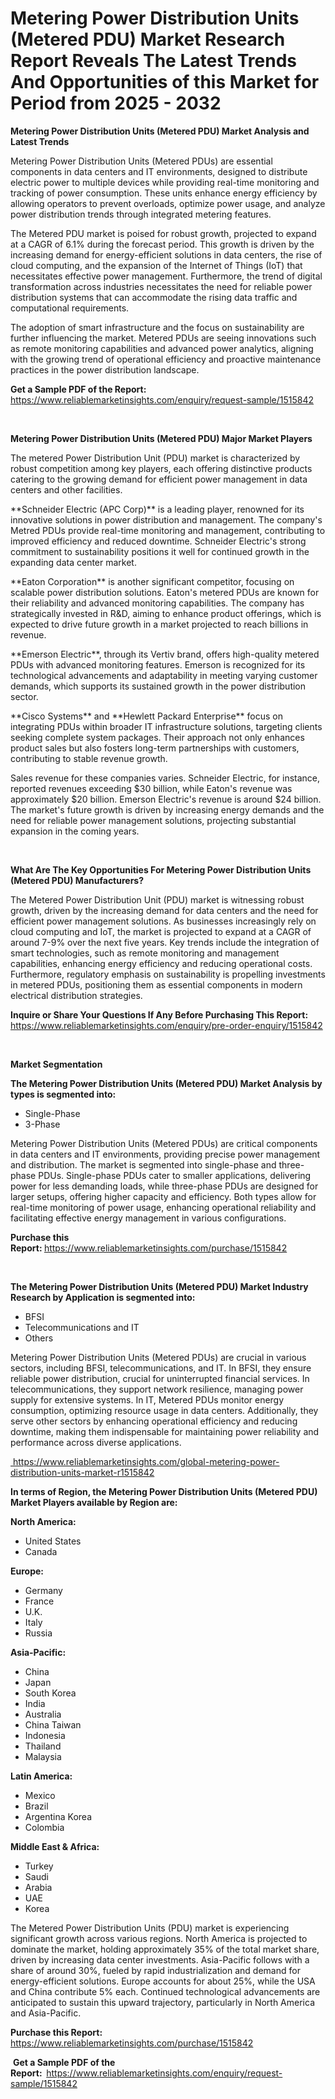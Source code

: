 <p><h1>Metering Power Distribution Units (Metered PDU) Market Research Report Reveals The Latest Trends And Opportunities of this Market for Period from 2025 - 2032</h1></p><p><strong>Metering Power Distribution Units (Metered PDU) Market Analysis and Latest Trends</strong></p>
<p><p>Metering Power Distribution Units (Metered PDUs) are essential components in data centers and IT environments, designed to distribute electric power to multiple devices while providing real-time monitoring and tracking of power consumption. These units enhance energy efficiency by allowing operators to prevent overloads, optimize power usage, and analyze power distribution trends through integrated metering features.</p><p>The Metered PDU market is poised for robust growth, projected to expand at a CAGR of 6.1% during the forecast period. This growth is driven by the increasing demand for energy-efficient solutions in data centers, the rise of cloud computing, and the expansion of the Internet of Things (IoT) that necessitates effective power management. Furthermore, the trend of digital transformation across industries necessitates the need for reliable power distribution systems that can accommodate the rising data traffic and computational requirements.</p><p>The adoption of smart infrastructure and the focus on sustainability are further influencing the market. Metered PDUs are seeing innovations such as remote monitoring capabilities and advanced power analytics, aligning with the growing trend of operational efficiency and proactive maintenance practices in the power distribution landscape.</p></p>
<p><strong>Get a Sample PDF of the Report:&nbsp;</strong> <a href="https://www.reliablemarketinsights.com/enquiry/request-sample/1515842?utm_campaign=2112&utm_medium=2&utm_source=Github&utm_content=ia&utm_term=12042025&utm_id=metering-power-distribution-units-metered-pdu">https://www.reliablemarketinsights.com/enquiry/request-sample/1515842</a></p>
<p>&nbsp;</p>
<p><strong>Metering Power Distribution Units (Metered PDU) Major Market Players</strong></p>
<p><p>The metered Power Distribution Unit (PDU) market is characterized by robust competition among key players, each offering distinctive products catering to the growing demand for efficient power management in data centers and other facilities. </p><p>**Schneider Electric (APC Corp)** is a leading player, renowned for its innovative solutions in power distribution and management. The company's Metred PDUs provide real-time monitoring and management, contributing to improved efficiency and reduced downtime. Schneider Electric's strong commitment to sustainability positions it well for continued growth in the expanding data center market.</p><p>**Eaton Corporation** is another significant competitor, focusing on scalable power distribution solutions. Eaton's metered PDUs are known for their reliability and advanced monitoring capabilities. The company has strategically invested in R&D, aiming to enhance product offerings, which is expected to drive future growth in a market projected to reach billions in revenue.</p><p>**Emerson Electric**, through its Vertiv brand, offers high-quality metered PDUs with advanced monitoring features. Emerson is recognized for its technological advancements and adaptability in meeting varying customer demands, which supports its sustained growth in the power distribution sector.</p><p>**Cisco Systems** and **Hewlett Packard Enterprise** focus on integrating PDUs within broader IT infrastructure solutions, targeting clients seeking complete system packages. Their approach not only enhances product sales but also fosters long-term partnerships with customers, contributing to stable revenue growth.</p><p>Sales revenue for these companies varies. Schneider Electric, for instance, reported revenues exceeding $30 billion, while Eaton's revenue was approximately $20 billion. Emerson Electric's revenue is around $24 billion. The market's future growth is driven by increasing energy demands and the need for reliable power management solutions, projecting substantial expansion in the coming years.</p></p>
<p>&nbsp;</p>
<p><strong>What Are The Key Opportunities For Metering Power Distribution Units (Metered PDU) Manufacturers?</strong></p>
<p><p>The Metered Power Distribution Unit (PDU) market is witnessing robust growth, driven by the increasing demand for data centers and the need for efficient power management solutions. As businesses increasingly rely on cloud computing and IoT, the market is projected to expand at a CAGR of around 7-9% over the next five years. Key trends include the integration of smart technologies, such as remote monitoring and management capabilities, enhancing energy efficiency and reducing operational costs. Furthermore, regulatory emphasis on sustainability is propelling investments in metered PDUs, positioning them as essential components in modern electrical distribution strategies.</p></p>
<p><strong>Inquire or Share Your Questions If Any Before Purchasing This Report:</strong> <a href="https://www.reliablemarketinsights.com/enquiry/pre-order-enquiry/1515842?utm_campaign=2112&utm_medium=2&utm_source=Github&utm_content=ia&utm_term=12042025&utm_id=metering-power-distribution-units-metered-pdu">https://www.reliablemarketinsights.com/enquiry/pre-order-enquiry/1515842</a></p>
<p>&nbsp;</p>
<p><strong>Market Segmentation</strong></p>
<p><strong>The Metering Power Distribution Units (Metered PDU) Market Analysis by types is segmented into:</strong></p>
<p><ul><li>Single-Phase</li><li>3-Phase</li></ul></p>
<p><p>Metering Power Distribution Units (Metered PDUs) are critical components in data centers and IT environments, providing precise power management and distribution. The market is segmented into single-phase and three-phase PDUs. Single-phase PDUs cater to smaller applications, delivering power for less demanding loads, while three-phase PDUs are designed for larger setups, offering higher capacity and efficiency. Both types allow for real-time monitoring of power usage, enhancing operational reliability and facilitating effective energy management in various configurations.</p></p>
<p><strong>Purchase this Report:&nbsp;</strong><a href="https://www.reliablemarketinsights.com/purchase/1515842?utm_campaign=2112&utm_medium=2&utm_source=Github&utm_content=ia&utm_term=12042025&utm_id=metering-power-distribution-units-metered-pdu">https://www.reliablemarketinsights.com/purchase/1515842</a></p>
<p>&nbsp;</p>
<p><strong>The Metering Power Distribution Units (Metered PDU) Market Industry Research by Application is segmented into:</strong></p>
<p><ul><li>BFSI</li><li>Telecommunications and IT</li><li>Others</li></ul></p>
<p><p>Metering Power Distribution Units (Metered PDUs) are crucial in various sectors, including BFSI, telecommunications, and IT. In BFSI, they ensure reliable power distribution, crucial for uninterrupted financial services. In telecommunications, they support network resilience, managing power supply for extensive systems. In IT, Metered PDUs monitor energy consumption, optimizing resource usage in data centers. Additionally, they serve other sectors by enhancing operational efficiency and reducing downtime, making them indispensable for maintaining power reliability and performance across diverse applications.</p></p>
<p><a href="https://www.reliablemarketinsights.com/global-metering-power-distribution-units-market-r1515842?utm_campaign=2112&utm_medium=2&utm_source=Github&utm_content=ia&utm_term=12042025&utm_id=metering-power-distribution-units-metered-pdu">&nbsp;https://www.reliablemarketinsights.com/global-metering-power-distribution-units-market-r1515842</a></p>
<p><strong>In terms of Region, the Metering Power Distribution Units (Metered PDU) Market Players available by Region are:</strong></p>
<p>
    <p> <strong> North America: </strong>
        <ul>
            <li>United States</li>
            <li>Canada</li>
        </ul>
        </p> 
    <p> <strong> Europe: </strong>
        <ul>
            <li>Germany</li>
            <li>France</li>
            <li>U.K.</li>
            <li>Italy</li>
            <li>Russia</li>
        </ul>
        </p> 
    <p> <strong> Asia-Pacific: </strong>
        <ul>
            <li>China</li>
            <li>Japan</li>
            <li>South Korea</li>
            <li>India</li>
            <li>Australia</li>
            <li>China Taiwan</li>
            <li>Indonesia</li>
            <li>Thailand</li>
            <li>Malaysia</li>
        </ul>
        </p> 
    <p> <strong> Latin America: </strong>
        <ul>
            <li>Mexico</li>
            <li>Brazil</li>
            <li>Argentina Korea</li>
            <li>Colombia</li>
        </ul>
        </p> 
    <p> <strong> Middle East & Africa: </strong>
        <ul>
            <li>Turkey</li>
            <li>Saudi</li>
            <li>Arabia</li>
            <li>UAE</li>
            <li>Korea</li>
        </ul>
    </p>
    </p>
<p><p>The Metered Power Distribution Units (PDU) market is experiencing significant growth across various regions. North America is projected to dominate the market, holding approximately 35% of the total market share, driven by increasing data center investments. Asia-Pacific follows with a share of around 30%, fueled by rapid industrialization and demand for energy-efficient solutions. Europe accounts for about 25%, while the USA and China contribute 5% each. Continued technological advancements are anticipated to sustain this upward trajectory, particularly in North America and Asia-Pacific.</p></p>
<p><strong>Purchase this Report: </strong><a href="https://www.reliablemarketinsights.com/purchase/1515842?utm_campaign=2112&utm_medium=2&utm_source=Github&utm_content=ia&utm_term=12042025&utm_id=metering-power-distribution-units-metered-pdu">https://www.reliablemarketinsights.com/purchase/1515842</a></p>
<p>&nbsp;<strong>Get a Sample PDF of the Report:&nbsp;&nbsp;</strong><a href="https://www.reliablemarketinsights.com/enquiry/request-sample/1515842?utm_campaign=2112&utm_medium=2&utm_source=Github&utm_content=ia&utm_term=12042025&utm_id=metering-power-distribution-units-metered-pdu">https://www.reliablemarketinsights.com/enquiry/request-sample/1515842</a></p>
<p><strong></strong></p>
<p><p></p><p></p><p></p></p>